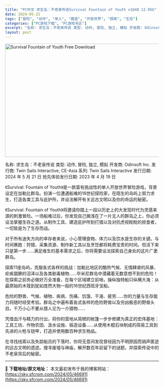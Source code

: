 ```yaml
---
title: "PC中文 求生岛：不老泉传说Survival Fountain of Youth v1648 12.95G"
date: 2024-05-22
tags: ["冒险", "动作", "单人", "建造", "开放世界", "探索", "生存"]
categories: ["PC游戏下载", "PC游戏专区"]
excerpt: "名称: 求生岛：不老泉传说 类型: 动作, 冒险, 独立, 模拟 开发商: Odinsoft Inc. 发行商: Twin Sails Interactive, CE-Asia 系列: Twin Sails Interactive 发行日期: 2024 年 5 月 21 日 抢先体验发行日期: 20&hellip;"
layout: post
---
```


<img class="igg-image-content aligncenter" title="Survival Fountain of Youth Free Download" src="https://sky.sfcrom.com/wp-content/uploads/2024/05/aee44-Survival-Fountain-of-Youth-Free-Download.jpg" alt="Survival Fountain of Youth Free Download" width="660" height="370" />

名称: 求生岛：不老泉传说
类型: 动作, 冒险, 独立, 模拟
开发商: Odinsoft Inc.
发行商: Twin Sails Interactive, CE-Asia
系列: Twin Sails Interactive
发行日期: 2024 年 5 月 21 日
抢先体验发行日期: 2023 年 4 月 19 日

《Survival: Fountain of Youth》是一款富有挑战性的单人开放世界冒险游戏，背景设定在加勒比群岛。扮演一位遭遇船难的16世纪探险家，在陌生的岛屿上努力求生，打造各类工具与庇护所，并设法解开有关远古文明以及你的命运的秘密。

《Survival: Fountain of Youth》将邀请你踏上一段以历史上的大发现时代为灵感来源的刺激冒险。一场船难过后，你发现自己搁浅在了一片无人的群岛之上，你必须设法掌握生存之道。从制作工具、建造庇护所到打猎以及对抗虎视眈眈的掠食者，一切皆是为了生存而战。

对于所有迷失方向的幸存者来说，小心管理食物、体力以及饮水是生存的关键。与时间赛跑：狩猎、采集资源、制作新工具以及烹饪都将耗费宝贵的时间。但活下来只是第一步……满足维生的基本需求之后，你将需要设法探索自己身处的这片广袤群岛。

探索11座岛屿，克服各式各样的挑战：加勒比地区的酷热气候、无情肆虐的风暴、疟疾猖獗的沼泽以及各类剧毒植物……毕米尼群岛中潜藏着无数意想不到的危险！在探索之前务必做好万全准备，在每个区域建立前哨，操纵独特船只纵横大海：从最原始的木筏到犹如庞然大物一般的16世纪西班牙宝船。

危险的野兽、气候、植物、疾病、伤痛、饥饿、干渴、疲劳……你的力量与生存能力将随时经受考验。群岛之中遍布着各式各样的危险野兽以及穷凶极恶的野兽头目。千万小心不要从猎人沦为一介猎物……

凭借血汗与精力的付出，将你的营地从简陋的帐篷一步步修建为真正的宏伟基地：工具工坊、作物农田、汲水设施、锻造设备……从使用木棍石块制成的简易工具到先进的火枪与铠甲，打造并使用数百种求生物品。

在寻找线索以及失踪船员的下落时，你将无意间发现曾经因为不明原因而销声匿迹的远古文明的遗迹。搜寻废墟与神庙，解开数百年前留下的谜题，并探索传说中的不老泉背后的秘密。

---
📖 **下载地址/原文地址：** 本文最初发布于我的博客网站：[https://sky.sfcrom.com/2024/05/46691](https://sky.sfcrom.com/2024/05/46691)
